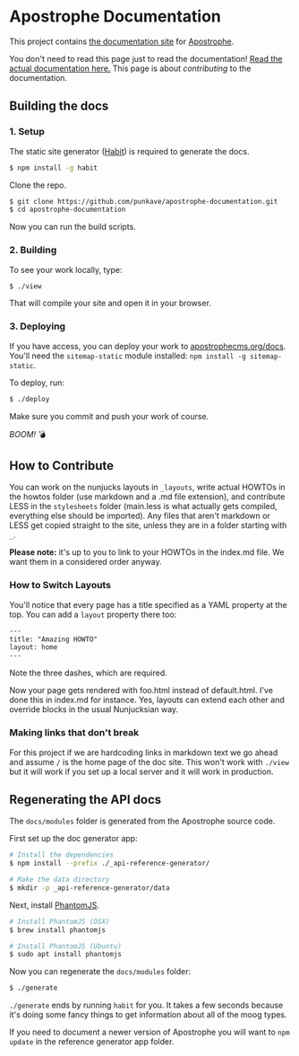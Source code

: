 Apostrophe Documentation
========================

This project contains [the documentation site](http://apostrophecms.org/docs/index.html) for [Apostrophe](http://apostrophecms.org/).

You don't need to read this page just to read the documentation! [Read the actual documentation here.](http://apostrophecms.org/docs/) This page is about *contributing* to the documentation.

Building the docs
-----------------

### 1. Setup

The static site generator ([Habit](https://github.com/punkave/habit)) is required to generate the docs.

```sh
$ npm install -g habit
```

Clone the repo.

```sh
$ git clone https://github.com/punkave/apostrophe-documentation.git
$ cd apostrophe-documentation
```

Now you can run the build scripts.

### 2. Building

To see your work locally, type:

```sh
$ ./view
```

That will compile your site and open it in your browser.

### 3. Deploying

If you have access, you can deploy your work to [apostrophecms.org/docs](http://apostrophecms.org/docs/index.html). You'll need the `sitemap-static` module installed: `npm install -g sitemap-static`.

To deploy, run:

```sh
$ ./deploy
```

Make sure you commit and push your work of course.

*BOOM!* :bomb:

How to Contribute
-----------------

You can work on the nunjucks layouts in `_layouts`, write actual HOWTOs in the howtos folder (use markdown and a .md file extension), and contribute LESS in the `stylesheets` folder (main.less is what actually gets compiled, everything else should be imported). Any files that aren't markdown or LESS get copied straight to the site, unless they are in a folder starting with `_`.

**Please note:** it's up to you to link to your HOWTOs in the index.md file. We want them in a considered order anyway.

### How to Switch Layouts

You'll notice that every page has a title specified as a YAML property at the top. You can add a `layout` property there too:

```html
---
title: "Amazing HOWTO"
layout: home
---
```

Note the three dashes, which are required.

Now your page gets rendered with foo.html instead of default.html. I've done this in index.md for instance. Yes, layouts can extend each other and override blocks in the usual Nunjucksian way.

### Making links that don't break

For this project if we are hardcoding links in markdown text we go ahead and assume `/` is the home page of the doc site. This won't work with `./view` but it will work if you set up a local server and it will work in production.

Regenerating the API docs
-------------------------

The `docs/modules` folder is generated from the Apostrophe source code.

First set up the doc generator app:

```sh
# Install the dependencies
$ npm install --prefix ./_api-reference-generator/

# Make the data directory
$ mkdir -p _api-reference-generator/data
```

Next, install [PhantomJS](http://phantomjs.org/).

```sh
# Install PhantomJS (OSX)
$ brew install phantomjs

# Install PhantomJS (Ubuntu)
$ sudo apt install phantomjs
```

Now you can regenerate the `docs/modules` folder:

```sh
$ ./generate
```

`./generate` ends by running `habit` for you. It takes a few seconds because it's doing some fancy things to get information about all of the moog types.

If you need to document a newer version of Apostrophe you will want to `npm update` in the reference generator app folder.

